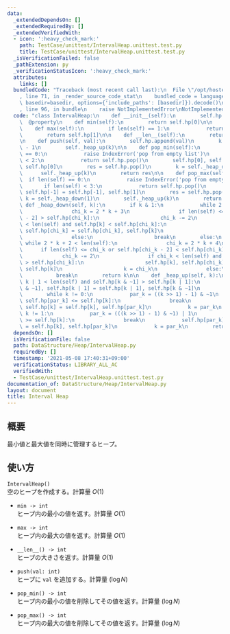 ```yaml
---
data:
  _extendedDependsOn: []
  _extendedRequiredBy: []
  _extendedVerifiedWith:
  - icon: ':heavy_check_mark:'
    path: TestCase/unittest/IntervalHeap.unittest.test.py
    title: TestCase/unittest/IntervalHeap.unittest.test.py
  _isVerificationFailed: false
  _pathExtension: py
  _verificationStatusIcon: ':heavy_check_mark:'
  attributes:
    links: []
  bundledCode: "Traceback (most recent call last):\n  File \"/opt/hostedtoolcache/Python/3.10.1/x64/lib/python3.10/site-packages/onlinejudge_verify/documentation/build.py\"\
    , line 71, in _render_source_code_stat\n    bundled_code = language.bundle(stat.path,\
    \ basedir=basedir, options={'include_paths': [basedir]}).decode()\n  File \"/opt/hostedtoolcache/Python/3.10.1/x64/lib/python3.10/site-packages/onlinejudge_verify/languages/python.py\"\
    , line 96, in bundle\n    raise NotImplementedError\nNotImplementedError\n"
  code: "class IntervalHeap:\n    def __init__(self):\n        self.hp = []\n\n  \
    \  @property\n    def min(self):\n        return self.hp[0]\n\n    @property\n\
    \    def max(self):\n        if len(self) == 1:\n            return self.hp[0]\n\
    \        return self.hp[1]\n\n    def __len__(self):\n        return len(self.hp)\n\
    \n    def push(self, val):\n        self.hp.append(val)\n        k = len(self)\
    \ - 1\n        self._heap_up(k)\n\n    def pop_min(self):\n        if len(self)\
    \ == 0:\n            raise IndexError('pop from empty list')\n        if len(self)\
    \ < 2:\n            return self.hp.pop()\n        self.hp[0], self.hp[-1] = self.hp[-1],\
    \ self.hp[0]\n        res = self.hp.pop()\n        k = self._heap_down(0)\n  \
    \      self._heap_up(k)\n        return res\n\n    def pop_max(self):\n      \
    \  if len(self) == 0:\n            raise IndexError('pop from empty list')\n \
    \       if len(self) < 3:\n            return self.hp.pop()\n        self.hp[1],\
    \ self.hp[-1] = self.hp[-1], self.hp[1]\n        res = self.hp.pop()\n       \
    \ k = self._heap_down(1)\n        self._heap_up(k)\n        return res\n\n   \
    \ def _heap_down(self, k):\n        if k & 1:\n            while 2 * k + 1 < len(self):\n\
    \                chi_k = 2 * k + 3\n                if len(self) <= chi_k or self.hp[chi_k\
    \ - 2] > self.hp[chi_k]:\n                    chi_k -= 2\n                if chi_k\
    \ < len(self) and self.hp[k] < self.hp[chi_k]:\n                    self.hp[k],\
    \ self.hp[chi_k] = self.hp[chi_k], self.hp[k]\n                    k = chi_k\n\
    \                else:\n                    break\n        else:\n           \
    \ while 2 * k + 2 < len(self):\n                chi_k = 2 * k + 4\n          \
    \      if len(self) <= chi_k or self.hp[chi_k - 2] < self.hp[chi_k]:\n       \
    \             chi_k -= 2\n                if chi_k < len(self) and self.hp[k]\
    \ > self.hp[chi_k]:\n                    self.hp[k], self.hp[chi_k] = self.hp[chi_k],\
    \ self.hp[k]\n                    k = chi_k\n                else:\n         \
    \           break\n        return k\n\n    def _heap_up(self, k):\n        if\
    \ k | 1 < len(self) and self.hp[k & ~1] > self.hp[k | 1]:\n            self.hp[k\
    \ & ~1], self.hp[k | 1] = self.hp[k | 1], self.hp[k & ~1]\n            k ^= 1\n\
    \        while k != 0:\n            par_k = ((k >> 1) - 1) & ~1\n            if\
    \ self.hp[par_k] <= self.hp[k]:\n                break\n            self.hp[par_k],\
    \ self.hp[k] = self.hp[k], self.hp[par_k]\n            k = par_k\n        while\
    \ k != 1:\n            par_k = (((k >> 1) - 1) & ~1) | 1\n            if self.hp[par_k]\
    \ >= self.hp[k]:\n                break\n            self.hp[par_k], self.hp[k]\
    \ = self.hp[k], self.hp[par_k]\n            k = par_k\n        return k\n"
  dependsOn: []
  isVerificationFile: false
  path: DataStructure/Heap/IntervalHeap.py
  requiredBy: []
  timestamp: '2021-05-08 17:40:31+09:00'
  verificationStatus: LIBRARY_ALL_AC
  verifiedWith:
  - TestCase/unittest/IntervalHeap.unittest.test.py
documentation_of: DataStructure/Heap/IntervalHeap.py
layout: document
title: Interval Heap
---
```


## 概要
最小値と最大値を同時に管理するヒープ。

## 使い方
`IntervalHeap()`  
空のヒープを作成する。計算量 $O(1)$

- `min -> int`  
ヒープ内の最小の値を返す。計算量 $O(1)$

- `max -> int`  
ヒープ内の最大の値を返す。計算量 $O(1)$

- `__len__() -> int`  
ヒープの大きさを返す。計算量 $O(1)$

- `push(val: int)`  
ヒープに `val` を追加する。計算量 $(\log N)$

- `pop_min() -> int`  
ヒープ内の最小の値を削除してその値を返す。計算量 $(\log N)$

- `pop_max() -> int`  
ヒープ内の最大の値を削除してその値を返す。計算量 $(\log N)$
